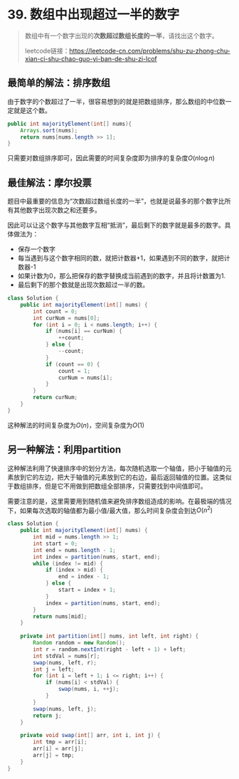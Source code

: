 # 39. 数组中出现超过一半的数字

> 数组中有一个数字出现的**次数超过数组长度的一半**，请找出这个数字。
> 
> leetcode链接：https://leetcode-cn.com/problems/shu-zu-zhong-chu-xian-ci-shu-chao-guo-yi-ban-de-shu-zi-lcof

## 最简单的解法：排序数组

由于数字的个数超过了一半，很容易想到的就是把数组排序，那么数组的中位数一定就是这个数。
```java
public int majorityElement(int[] nums){
    Arrays.sort(nums);
    return nums[nums.length >> 1];
}
```

只需要对数组排序即可，因此需要的时间复杂度即为排序的复杂度$O(n\log n)$

## 最佳解法：摩尔投票

题目中最重要的信息为“次数超过数组长度的一半”，也就是说最多的那个数字比所有其他数字出现次数之和还要多。

因此可以让这个数字与其他数字互相“抵消”，最后剩下的数字就是最多的数字。具体做法为：

- 保存一个数字
- 每当遇到与这个数字相同的数，就把计数器+1，如果遇到不同的数字，就把计数器-1
- 如果计数为0，那么把保存的数字替换成当前遇到的数字，并且将计数置为1.
- 最后剩下的那个数就是出现次数超过一半的数。

```java
class Solution {
    public int majorityElement(int[] nums) {
        int count = 0;
        int curNum = nums[0];
        for (int i = 0; i < nums.length; i++) {
            if (nums[i] == curNum) {
                ++count;
            } else {
                --count;
            }
            if (count == 0) {
                count = 1;
                curNum = nums[i];
            }
        }
        return curNum;
    }
}
```

这种解法的时间复杂度为$O(n)$，空间复杂度为$O(1)$

## 另一种解法：利用partition

这种解法利用了快速排序中的划分方法，每次随机选取一个轴值，把小于轴值的元素放到它的左边，把大于轴值的元素放到它的右边，最后返回轴值的位置。这类似于数组排序，但是它不用做到把数组全部排序，只需要找到中间值即可。

需要注意的是，这里需要用到随机值来避免排序数组造成的影响。在最极端的情况下，如果每次选取的轴值都为最小值/最大值，那么时间复杂度会到达$O(n^{2})$

```java
class Solution {
    public int majorityElement(int[] nums) {
        int mid = nums.length >> 1;
        int start = 0;
        int end = nums.length - 1;
        int index = partition(nums, start, end);
        while (index != mid) {
            if (index > mid) {
                end = index - 1;
            } else {
                start = index + 1;
            }
            index = partition(nums, start, end);
        }
        return nums[mid];
    }
    
    private int partition(int[] nums, int left, int right) {
        Random random = new Random();
        int r = random.nextInt(right - left + 1) + left;
        int stdVal = nums[r];
        swap(nums, left, r);
        int j = left;
        for (int i = left + 1; i <= right; i++) {
            if (nums[i] < stdVal) {
                swap(nums, i, ++j);
            }
        }
        swap(nums, left, j);
        return j;
    }
    
    private void swap(int[] arr, int i, int j) {
        int tmp = arr[i];
        arr[i] = arr[j];
        arr[j] = tmp;
    }
}
```